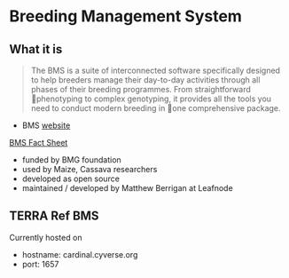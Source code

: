 # Breeding Management System

## What it is

> The BMS is a suite of interconnected software specifically designed to help breeders manage their day-to-day activities through all phases of their breeding programmes. From straightforward phenotyping to complex genotyping, it provides all the tools you need to conduct modern breeding in one comprehensive package. 
- BMS [website](https://www.integratedbreeding.net/15/breeding-management-system)

[BMS Fact Sheet](https://www.integratedbreeding.net/attachment/1186)

* funded by BMG foundation
* used by Maize, Cassava researchers
* developed as open source
* maintained / developed by Matthew Berrigan at Leafnode

## TERRA Ref BMS

Currently hosted on 
* hostname: cardinal.cyverse.org
* port: 1657

